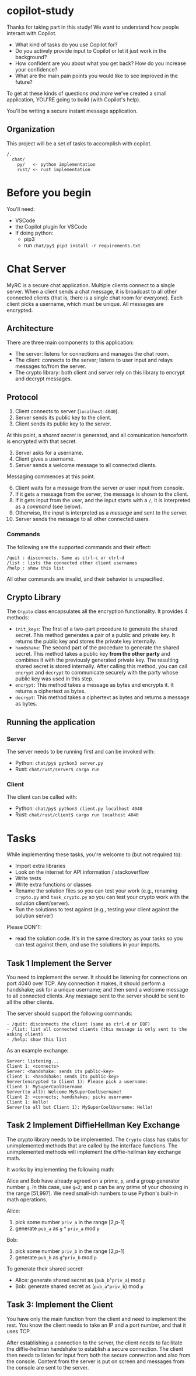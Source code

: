 # copilot-study
Thanks for taking part in this study!
We want to understand how people interact with Copilot.
- What kind of tasks do you use Copilot for?
- Do you actively provide input to Copilot or let it just work in the background?
- How confident are you about what you get back? How do you increase your confidence?
- What are the main pain points you would like to see improved in the future?

To get at these kinds of questions *and more* we've created a small application,
YOU'RE going to build (with Copilot's help).

You'll be writing a secure instant message application.

## Organization
This project will be a set of tasks to accomplish with copilot.
```
/.
  chat/
    py/   <- python implementation
    rust/ <- rust implementation
```

# Before you begin
You'll need:
- VSCode
- the Copilot plugin for VSCode
- If doing python:
  - pip3
  - run `chat/py$ pip3 install -r requirements.txt`

# Chat Server

MyRC is a secure chat application.
Multiple clients connect to a single server.
When a client sends a chat message,
it is broadcast to all other connected clients
(that is, there is a single chat room for everyone).
Each client picks a username, which must be unique.
All messages are encrypted.

## Architecture
There are three main components to this application:
- The server: listens for connections and manages the chat room.
- The client: connects to the server; listens to user input and relays messages to/from the server.
- The crypto library: both client and server rely on this library to encrypt and decrypt messages.

## Protocol

1. Client connects to server (`localhost:4040`).
2. Server sends its public key to the client.
3. Client sends its public key to the server.

At this point, a *shared secret* is generated, and all comunication henceforth is encrypted with that secret.

3. Server asks for a username.
4. Client gives a username.
5. Server sends a welcome message to all connected clients.

Messaging commences at this point.

6. Client waits for a message from the server *or* user input from console.
7. If it gets a message from the server, the message is shown to the client.
8. If it gets input from the user, and the input starts with a `/`, it is interpreted as a *command* (see below).
9. Otherwise, the input is interpreted as a *message* and sent to the server.
10. Server sends the message to all other connected users.

### Commands

The following are the supported commands and their effect:
```
/quit : disconnects. Same as ctrl-c or ctrl-d
/list : lists the connected other client usernames
/help : show this list
```

All other commands are invalid, and their behavior is unspecified.

## Crypto Library
The `Crypto` class encapsulates all the encryption functionality. It provides 4 methods:

- `init_keys`: The first of a two-part procedure to generate the shared secret. 
  This method generates a pair of a public and private key.
  It returns the public key and stores the private key internally.
- `handshake`: The second part of the procedure to generate the shared secret.
  This method takes a public key **from the other party**
  and combines it with the previously generated private key.
  The resulting shared secret is stored internally.
  After calling this method, you can call `encrypt` and `decrypt` 
  to communicate securely with the party whose public key was used in this step.
- `encrypt`: This method takes a message as bytes and encrypts it. 
  It returns a ciphertext as bytes.
- `decrypt`: This method takes a ciphertext as bytes 
  and returns a message as bytes.

## Running the application

### Server
The server needs to be running first and can be invoked with:
- Python: `chat/py$ python3 server.py`
- Rust: `chat/rust/server$ cargo run`

### Client
The client can be called with:
- Python: `chat/py$ python3 client.py localhost 4040`
- Rust: `chat/rust/client$ cargo run localhost 4040`

# Tasks
While implementing these tasks, you're welcome to (but not required to):
- Import extra libraries
- Look on the internet for API information / stackoverflow
- Write tests
- Write extra functions or classes
- Rename the solution files so you can test your work (e.g., renaming
  `crypto.py` and `task_crypto.py` so you can test your crypto work with the
  solution client/server).
- Run the solutions to test against (e.g., testing your client against the
  solution server)

Please DON'T:
- read the solution code. It's in the same directory as your tasks so you can
  test against them, and use the solutions in your imports.

## Task 1 Implement the Server
You need to implement the server. It should be listening for connections on port
4040 over TCP. Any connection it makes, it should perform a handshake; ask for a
unique username; and then send a welcome message to all connected clients. Any
message sent to the server should be sent to all the other clients.

The server should support the following commands:
```
- /quit: disconnects the client (same as ctrl-d or EOF)
- /list: list all connected clients (this message is only sent to the asking client)
- /help: show this list
```
As an example exchange:
```
Server: listening...
Client 1: <connects>
Server: <handshake: sends its public-key>
Client 1: <handshake: sends its public-key>
Server(encrypted to Client 1): Please pick a username:
Client 1: MySuperCoolUsername
Server(to all): Welcome MySuperCoolUsername!
Client 2: <connects; handshakes; picks username>
Client 1: Hello!
Server(to all but Client 1): MySuperCoolUsername: Hello!
```

## Task 2 Implement DiffieHellman Key Exchange
The crypto library needs to be implemented.
The `Crypto` class has stubs for unimplemented methods that are called by the
interface functions. The unimplemented methods will implement the
diffie-hellman key exchange math.

It works by implementing the following math:

Alice and Bob have already agreed on a prime, `p`,
and a group generator number `g`.
In this case, use `g=2`; and p can be any prime of your choosing in the range [51,997]. We need
small-ish numbers to use Python's built-in math operations.

Alice:
1. pick some number `priv_a` in the range [2,p-1]
2. generate `pub_a` as `g` ^ `priv_a` mod `p`

Bob:
1. pick some number `priv_b` in the range [2,p-1]
2. generate `pub_b` as `g`^`priv_b` mod `p`


To generate their shared secret:
- Alice: generate shared secret as (`pub_b`^`priv_a`) mod `p`
- Bob: generate shared secret as (`pub_a`^`priv_b`) mod `p`

## Task 3: Implement the Client
You have only the main function from the client and need to implement the rest.
You know the client needs to take an IP and a port number, and that it uses TCP.

After establishing a connection to the server, the client needs to facilitate
the diffie-hellman handshake to establish a secure connection. The client then
needs to listen for input from both the secure connection and also from the
console. Content from the server is put on screen and messages from the console
are sent to the server.

